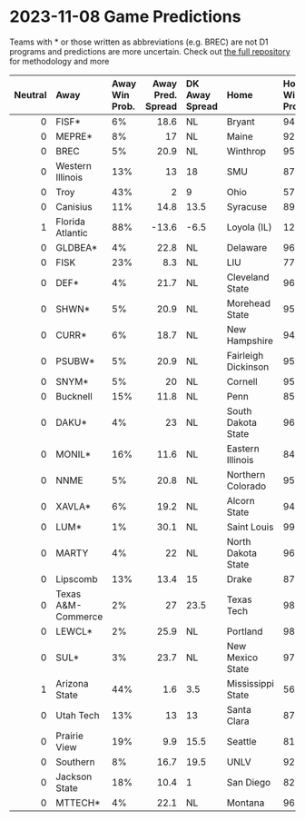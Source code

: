 # 2023-11-08 Game Predictions
Teams with * or those written as abbreviations (e.g. BREC) are not D1 programs and predictions are more uncertain. Check out [the full repository](https://github.com/grdavis/college-basketball-elo) for methodology and more

|   Neutral | Away               | Away Win Prob.   |   Away Pred. Spread | DK Away Spread   | Home                | Home Win Prob.   |   Home Pred. Spread |
|----------:|:-------------------|:-----------------|--------------------:|:-----------------|:--------------------|:-----------------|--------------------:|
|         0 | FISF*              | 6%               |                18.6 | NL               | Bryant              | 94%              |               -18.6 |
|         0 | MEPRE*             | 8%               |                17   | NL               | Maine               | 92%              |               -17   |
|         0 | BREC               | 5%               |                20.9 | NL               | Winthrop            | 95%              |               -20.9 |
|         0 | Western Illinois   | 13%              |                13   | 18               | SMU                 | 87%              |               -13   |
|         0 | Troy               | 43%              |                 2   | 9                | Ohio                | 57%              |                -2   |
|         0 | Canisius           | 11%              |                14.8 | 13.5             | Syracuse            | 89%              |               -14.8 |
|         1 | Florida Atlantic   | 88%              |               -13.6 | -6.5             | Loyola (IL)         | 12%              |                13.6 |
|         0 | GLDBEA*            | 4%               |                22.8 | NL               | Delaware            | 96%              |               -22.8 |
|         0 | FISK               | 23%              |                 8.3 | NL               | LIU                 | 77%              |                -8.3 |
|         0 | DEF*               | 4%               |                21.7 | NL               | Cleveland State     | 96%              |               -21.7 |
|         0 | SHWN*              | 5%               |                20.9 | NL               | Morehead State      | 95%              |               -20.9 |
|         0 | CURR*              | 6%               |                18.7 | NL               | New Hampshire       | 94%              |               -18.7 |
|         0 | PSUBW*             | 5%               |                20.9 | NL               | Fairleigh Dickinson | 95%              |               -20.9 |
|         0 | SNYM*              | 5%               |                20   | NL               | Cornell             | 95%              |               -20   |
|         0 | Bucknell           | 15%              |                11.8 | NL               | Penn                | 85%              |               -11.8 |
|         0 | DAKU*              | 4%               |                23   | NL               | South Dakota State  | 96%              |               -23   |
|         0 | MONIL*             | 16%              |                11.6 | NL               | Eastern Illinois    | 84%              |               -11.6 |
|         0 | NNME               | 5%               |                20.8 | NL               | Northern Colorado   | 95%              |               -20.8 |
|         0 | XAVLA*             | 6%               |                19.2 | NL               | Alcorn State        | 94%              |               -19.2 |
|         0 | LUM*               | 1%               |                30.1 | NL               | Saint Louis         | 99%              |               -30.1 |
|         0 | MARTY              | 4%               |                22   | NL               | North Dakota State  | 96%              |               -22   |
|         0 | Lipscomb           | 13%              |                13.4 | 15               | Drake               | 87%              |               -13.4 |
|         0 | Texas A&M-Commerce | 2%               |                27   | 23.5             | Texas Tech          | 98%              |               -27   |
|         0 | LEWCL*             | 2%               |                25.9 | NL               | Portland            | 98%              |               -25.9 |
|         0 | SUL*               | 3%               |                23.7 | NL               | New Mexico State    | 97%              |               -23.7 |
|         1 | Arizona State      | 44%              |                 1.6 | 3.5              | Mississippi State   | 56%              |                -1.6 |
|         0 | Utah Tech          | 13%              |                13   | 13               | Santa Clara         | 87%              |               -13   |
|         0 | Prairie View       | 19%              |                 9.9 | 15.5             | Seattle             | 81%              |                -9.9 |
|         0 | Southern           | 8%               |                16.7 | 19.5             | UNLV                | 92%              |               -16.7 |
|         0 | Jackson State      | 18%              |                10.4 | 1                | San Diego           | 82%              |               -10.4 |
|         0 | MTTECH*            | 4%               |                22.1 | NL               | Montana             | 96%              |               -22.1 |